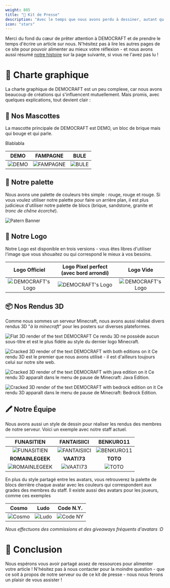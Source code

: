 ```yaml
---
weight: 805
title: "📰 Kit de Presse"
description: "Avec le temps que nous avons perdu à dessiner, autant qu'ils soient utiles :')"
icon: "stars"
---
```


<style>
table {
   table-layout: fixed;
}
</style>

Merci du fond du cœur de prêter attention à DEMOCRAFT et de prendre le temps d'écrire un article sur nous. N'hésitez pas à lire les autres pages de ce site pour pouvoir alimenter au mieux votre réflexion - et nous avons aussi résumé [notre histoire](histoire) sur la page suivante, si vous ne l'avez pas lu !

# 📸 Charte graphique
La charte graphique de DEMOCRAFT est un peu complexe, car nous avons beaucoup de créations qui s'influencent mutuellement. Mais promis, avec quelques explications, tout devient clair :

## 👥 Nos Mascottes
La mascotte principale de DEMOCRAFT est DEMO, un bloc de brique mais qui bouge et qui parle.

Blablabla

|                      DEMO                       |                        FAMPAGNE                         |                      BULE                       |
| :---------------------------------------------: | :-----------------------------------------------------: | :---------------------------------------------: |
| ![DEMO](https://cdn.democraft.fr/r/bg_demo.png) | ![FAMPAGNE](https://cdn.democraft.fr/r/bg_fampagne.png) | ![BULE](https://cdn.democraft.fr/r/bg_bule.png) |

## 🎨 Notre palette
Nous avons une palette de couleurs très simple : rouge, rouge et rouge. Si vous voulez utiliser notre palette pour faire un arrière plan, il est plus judicieux d'utiliser notre palette de blocs (brique, sandstone, granite et *tronc de chêne écorché*).

![Patern Banner](https://cdn.democraft.fr/r/patern.png)

## 🌟 Notre Logo
Notre Logo est disponible en trois versions - vous êtes libres d'utiliser l'image que vous shouaitez ou qui correspond le mieux à vos besoins.

|                      Logo Officiel                       |           Logo Pixel perfect (avec bord arrondi)            |                           Logo Vide                           |
| :------------------------------------------------------: | :----------------------------------------------------------: | :-----------------------------------------------------------: |
| ![DEMOCRAFT's Logo](https://cdn.democraft.fr/r/logo.png) | ![DEMOCRAFT's Logo](https://cdn.democraft.fr/r/demo-512.png) | ![DEMOCRAFT's Logo](https://cdn.democraft.fr/r/logo-vide.png) |



## 📦 Nos Rendus 3D
Comme nous sommes un serveur Minecraft, nous avons aussi réalisé divers rendus 3D "*à la minecraft*" pour les posters sur diverses plateformes.



![Flat 3D render of the text DEMOCRAFT](https://cdn.democraft.fr/r/title_flat.png)
Ce rendu 3D ne possède aucun sous-titre et est le plus fidèle au style du dernier logo Minecraft.



![Cracked 3D render of the text DEMOCRAFT with both editions on it](https://cdn.democraft.fr/r/title_croosplay.png)
Ce rendu 3D est le premier que nous avons utilisé - il est d'ailleurs toujours celui sur notre site web.



![Cracked 3D render of the text DEMOCRAFT with java edition on it](https://cdn.democraft.fr/r/title_java.png)
Ce rendu 3D apparaît dans le menu de pause de Minecraft: Java Edition.



![Cracked 3D render of the text DEMOCRAFT with bedrock edition on it](https://cdn.democraft.fr/r/title_bedrock.png)
Ce rendu 3D apparaît dans le menu de pause de Minecraft: Bedrock Edition.

## 🖍️ Notre Équipe

Nous avons aussi un style de dessin pour réaliser les rendus des membres de notre serveur. Voici un exemple avec notre staff actuel.

|                         FUNASITIEN                          |                        FANTAISIICI                         |                         BENKURO11                         |
| :---------------------------------------------------------: | :--------------------------------------------------------: | :-------------------------------------------------------: |
|   ![FUNASITIEN](https://cdn.democraft.fr/r/char_funa.png)   | ![FANTAISIICI](https://cdn.democraft.fr/r/char_fantai.png) | ![BENKURO11](https://cdn.democraft.fr/r/char_benkuro.png) |
|                      **ROMAINLEGEEK**                       |                        **VAATI73**                         |                         **TOTO**                          |
| ![ROMAINLEGEEK](https://cdn.democraft.fr/r/char_romain.png) |   ![VAATI73](https://cdn.democraft.fr/r/char_vaati.png)    |     ![TOTO](https://cdn.democraft.fr/r/char_toto.png)     |

En plus du style partagé entre les avatars, vous retrouverez la palette de blocs derrière chaque avatar avec les couleurs qui correspondent aux grades des membres du staff. Il existe aussi des avatars pour les joueurs, comme ces exemples


| Cosmo                                               | Ludo                                              | Code N.Y.                                          |
| :-------------------------------------------------: | :-----------------------------------------------: | :------------------------------------------------: |
| ![Cosmo](https://cdn.democraft.fr/r/char_cosmo.png) | ![Ludo](https://cdn.democraft.fr/r/char_ludo.png) | ![Code NY](https://cdn.democraft.fr/r/char_ny.png) |

*Nous effectuons des commissions et des giveaways fréquents d'avatars :D*

# 📝 Conclusion

Nous espérons vous avoir partagé assez de ressources pour alimenter votre article ! N'hésitez pas à nous contacter pour la moindre question - que ce soit à propos de notre serveur ou de ce kit de presse - nous nous ferons un plaisir de vous assister !
